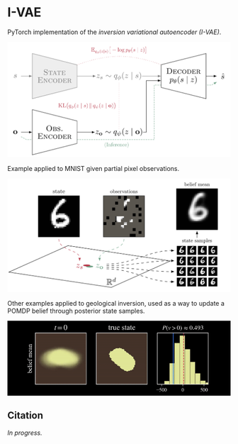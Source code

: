 # I-VAE

PyTorch implementation of the _inversion variational autoencoder (I-VAE)_.


<p align="center">
    <picture>
        <source media="(prefers-color-scheme: light)" srcset="./media/ivae-light.png">
        <source media="(prefers-color-scheme: dark)" srcset="./media/ivae-dark.png">
        <img src="./media/ivae-light.png">
    </picture>
</p>


Example applied to MNIST given partial pixel observations.

<p align="center">
    <picture>
        <source media="(prefers-color-scheme: light)" srcset="./media/mnist-light.png">
        <source media="(prefers-color-scheme: dark)" srcset="./media/mnist-dark.png">
        <img src="./media/mnist-light.png">
    </picture>
</p>

Other examples applied to geological inversion, used as a way to update a POMDP belief through posterior state samples.

<p align="center">
    <img src="./media/geological-inversion.gif">
</p>

## Citation
_In progress._
